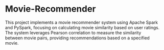 # Movie-Recommender
This project implements a movie recommender system using Apache Spark and PySpark, focusing on calculating movie similarity based on user ratings. The system leverages Pearson correlation to measure the similarity between movie pairs, providing recommendations based on a specified movie.
